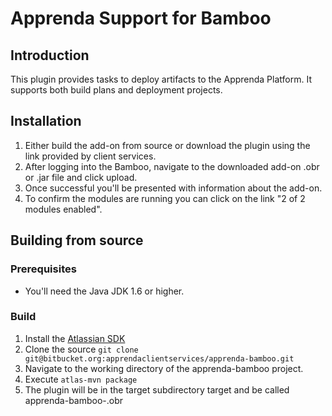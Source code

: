 # Apprenda Support for Bamboo

## Introduction
This plugin provides tasks to deploy artifacts to the Apprenda Platform.
It supports both build plans and deployment projects.

## Installation
1. Either build the add-on from source or download the plugin using the link provided by client services.
2. After logging into the Bamboo, navigate to the downloaded add-on .obr or .jar file and click upload.
3. Once successful you'll be presented with information about the add-on.
4. To confirm the modules are running you can click on the link "2 of 2 modules enabled".

## Building from source
### Prerequisites
* You'll need the Java JDK 1.6 or higher.

### Build
1. Install the [Atlassian SDK](https://developer.atlassian.com/docs/getting-started)
2. Clone the source 
`git clone git@bitbucket.org:apprendaclientservices/apprenda-bamboo.git`
3. Navigate to the working directory of the apprenda-bamboo project.
4. Execute `atlas-mvn package`
5. The plugin will be in the target subdirectory target and be called apprenda-bamboo-<version number>.obr